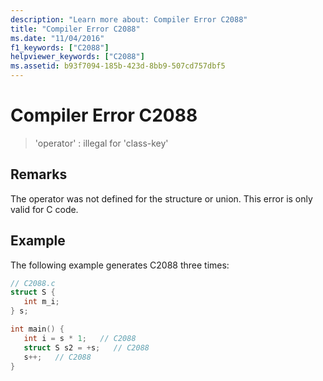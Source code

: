 ```yaml
---
description: "Learn more about: Compiler Error C2088"
title: "Compiler Error C2088"
ms.date: "11/04/2016"
f1_keywords: ["C2088"]
helpviewer_keywords: ["C2088"]
ms.assetid: b93f7094-185b-423d-8bb9-507cd757dbf5
---
```

# Compiler Error C2088

> 'operator' : illegal for 'class-key'

## Remarks

The operator was not defined for the structure or union. This error is only valid for C code.

## Example

The following example generates C2088 three times:

```c
// C2088.c
struct S {
   int m_i;
} s;

int main() {
   int i = s * 1;   // C2088
   struct S s2 = +s;   // C2088
   s++;   // C2088
}
```
